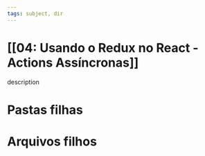 ```yaml
---
tags: subject, dir
---
```


# [[04: Usando o Redux no React - Actions Assíncronas]]

description

# Pastas filhas



# Arquivos filhos


